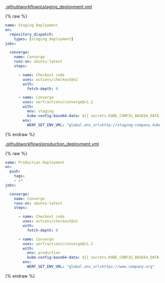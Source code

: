 <div class="details active">
<a href="javascript:void(0)" class="details__summary">.github\workflows\staging_deployment.yml</a>
<div class="details__content" markdown="1">

{% raw %}
```yaml
name: Staging Deployment
on:
  repository_dispatch:
    types: [staging_deployment]
jobs:

  converge:
    name: Converge
    runs-on: ubuntu-latest
    steps:

      - name: Checkout code
        uses: actions/checkout@v2
        with:
          fetch-depth: 0

      - name: Converge
        uses: werf/actions/converge@v1.2
        with:
          env: staging
          kube-config-base64-data: ${{ secrets.KUBE_CONFIG_BASE64_DATA }}
        env:
          WERF_SET_ENV_URL: "global.env_url=http://staging-company.kube.DOMAIN"
```
{% endraw %}

</div>
</div>

<div class="details active">
<a href="javascript:void(0)" class="details__summary">.github\workflows\production_deployment.yml</a>
<div class="details__content" markdown="1">

{% raw %}
```yaml
name: Production Deployment
on:
  push:
    tags:
    - v*
jobs:

  converge:
    name: Converge
    runs-on: ubuntu-latest
    steps:

      - name: Checkout code
        uses: actions/checkout@v2
        with:
          fetch-depth: 0

      - name: Converge
        uses: werf/actions/converge@v1.2
        with:
          env: production
          kube-config-base64-data: ${{ secrets.KUBE_CONFIG_BASE64_DATA }}
        env:
          WERF_SET_ENV_URL: "global.env_url=https://www.company.org"
```
{% endraw %}

</div>
</div>